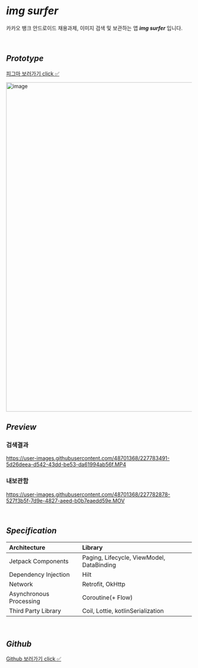 # *img surfer*
카카오 뱅크 안드로이드 채용과제, 이미지 검색 및 보관하는 앱 _**img surfer**_ 입니다.

<br>

## *Prototype*
[피그마 보러가기 click ✅](https://www.figma.com/file/GvLnWcCVM3jWQdERPEmX2M/%EC%B9%B4%EC%B9%B4%EC%98%A4%EB%B1%85%ED%81%AC?node-id=55%3A3618&t=GrCDw72XBzOapMiX-1)

<img width="890" alt="image" src="https://user-images.githubusercontent.com/48701368/227779247-0d07e927-9dc4-42ea-ab9b-fa837da51f28.png">

<br>

## *Preview*
### 검색결과
https://user-images.githubusercontent.com/48701368/227783491-5d26deea-d542-43dd-be53-da61994ab56f.MP4

### 내보관함
https://user-images.githubusercontent.com/48701368/227782878-527f3b5f-7d9e-4827-aeed-b0b7eaedd59e.MOV

<br>

## ***Specification***
| Architecture | Library |
|:---|:---|
| Jetpack Components | Paging, Lifecycle, ViewModel, DataBinding |
| Dependency Injection | Hilt|
| Network | Retrofit, OkHttp|
| Asynchronous Processing | Coroutine(+ Flow)|
| Third Party Library | Coil, Lottie, kotlinSerialization|

<br>

## ***Github***
[Github 보러가기 click ✅](https://github.com/youngjinc/ImageSearchApp/issues/new)

<br>